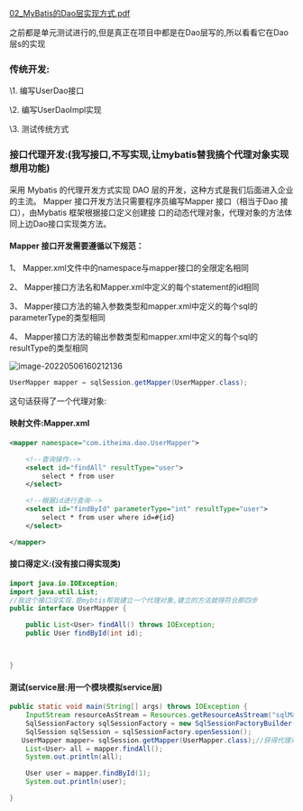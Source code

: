  [02_MyBatis的Dao层实现方式.pdf](E:\BaiduNetdiskDownload\笔记\第十二天资料\PDF\02_MyBatis的Dao层实现方式.pdf) 



之前都是单元测试进行的,但是真正在项目中都是在Dao层写的,所以看看它在Dao层s的实现

### 传统开发:

\1. 编写UserDao接口

\2. 编写UserDaoImpl实现

\3. 测试传统方式

### 接口代理开发:(我写接口,不写实现,让mybatis替我搞个代理对象实现想用功能)

采用 Mybatis 的代理开发方式实现 DAO 层的开发，这种方式是我们后面进入企业的主流。 Mapper 接口开发方法只需要程序员编写Mapper 接口（相当于Dao 接口），由Mybatis 框架根据接口定义创建接 口的动态代理对象，代理对象的方法体同上边Dao接口实现类方法。

#### Mapper 接口开发需要遵循以下规范：

 1、 Mapper.xml文件中的namespace与mapper接口的全限定名相同

 2、 Mapper接口方法名和Mapper.xml中定义的每个statement的id相同

 3、 Mapper接口方法的输入参数类型和mapper.xml中定义的每个sql的parameterType的类型相同 

4、 Mapper接口方法的输出参数类型和mapper.xml中定义的每个sql的resultType的类型相同

![image-20220506160212136](../../../blog/zheng-s/source/image/image-20220506160212136.png)

```java
UserMapper mapper = sqlSession.getMapper(UserMapper.class);
```

这句话获得了一个代理对象:



#### 映射文件:Mapper.xml

```xml
<mapper namespace="com.itheima.dao.UserMapper">

    <!--查询操作-->
    <select id="findAll" resultType="user">
        select * from user
    </select>

    <!--根据id进行查询-->
    <select id="findById" parameterType="int" resultType="user">
        select * from user where id=#{id}
    </select>

</mapper>
```



#### 接口得定义:(没有接口得实现类)

```java
import java.io.IOException;
import java.util.List;
//我这个接口没实现.是mybtis帮我建立一个代理对象,建立的方法就得符合那四步
public interface UserMapper {

    public List<User> findAll() throws IOException;
    public User findById(int id);



}
```

#### 测试(service层:用一个模块模拟service层)

```java
public static void main(String[] args) throws IOException {
    InputStream resourceAsStream = Resources.getResourceAsStream("sqlMapConfig.xml");
    SqlSessionFactory sqlSessionFactory = new SqlSessionFactoryBuilder().build(resourceAsStream);
    SqlSession sqlSession = sqlSessionFactory.openSession();
   UserMapper mapper= sqlSession.getMapper(UserMapper.class);//获得代理对象
    List<User> all = mapper.findAll();
    System.out.println(all);

    User user = mapper.findById(1);
    System.out.println(user);

}
```

